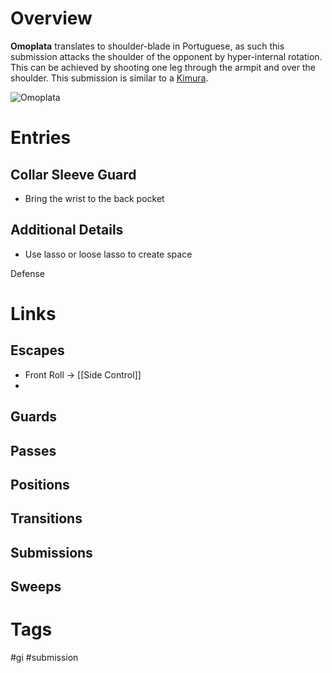 # Overview
**Omoplata** translates to shoulder-blade in Portuguese, as such this submission attacks the shoulder of the opponent by hyper-internal rotation. This can be achieved by shooting one leg through the armpit and over the shoulder. This submission is similar to a [Kimura](obsidian://open?vault=BJJ%20Notes&file=Submissions%2FKimura).

![Omoplata](https://evolve-mma.com/wp-content/uploads/2018/06/bjj-omoplata-e1639445661716.jpg)
# Entries
## Collar Sleeve Guard
- Bring the wrist to the back pocket
## Additional Details
- Use lasso or loose lasso to create space

Defense
# Links
## Escapes
- Front Roll →  [[Side Control]]
- 
## Guards
## Passes
## Positions
## Transitions
## Submissions
## Sweeps
# Tags
#gi #submission